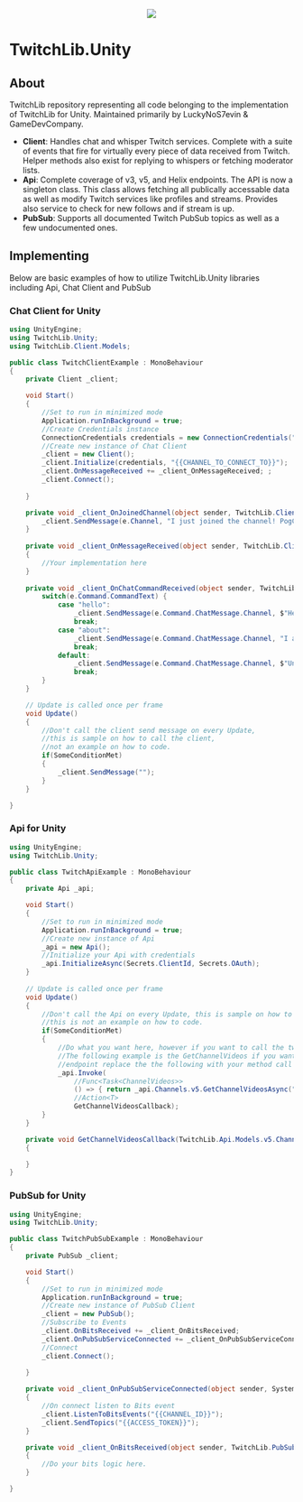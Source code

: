 <p align="center"> 
<img src="http://swiftyspiffy.com/img/twitchlib.png" style="max-height: 300px;">
</p>

# TwitchLib.Unity

## About 
TwitchLib repository representing all code belonging to the implementation of TwitchLib for Unity. Maintained primarily by LuckyNoS7evin & GameDevCompany.

* **Client**: Handles chat and whisper Twitch services. Complete with a suite of events that fire for virtually every piece of data received from Twitch. Helper methods also exist for replying to whispers or fetching moderator lists.
* **Api**: Complete coverage of v3, v5, and Helix endpoints. The API is now a singleton class. This class allows fetching all publically accessable data as well as modify Twitch services like profiles and streams. Provides also service to check for new follows and if stream is up.
* **PubSub**: Supports all documented Twitch PubSub topics as well as a few undocumented ones.

## Implementing
Below are basic examples of how to utilize TwitchLib.Unity libraries including Api, Chat Client and PubSub

### Chat Client for Unity
```csharp
using UnityEngine;
using TwitchLib.Unity;
using TwitchLib.Client.Models;

public class TwitchClientExample : MonoBehaviour
{
    private Client _client;

    void Start()
    {
        //Set to run in minimized mode
        Application.runInBackground = true;
        //Create Credentials instance
        ConnectionCredentials credentials = new ConnectionCredentials("{{USER_TO_CONNECT_AS}}", "{{ACCESS_TOKEN}}");
        //Create new instance of Chat Client
        _client = new Client();
        _client.Initialize(credentials, "{{CHANNEL_TO_CONNECT_TO}}");
        _client.OnMessageReceived += _client_OnMessageReceived; ;
        _client.Connect();
       
    }

    private void _client_OnJoinedChannel(object sender, TwitchLib.Client.Events.OnJoinedChannel e) {
        _client.SendMessage(e.Channel, "I just joined the channel! PogChamp ");
    }
    
    private void _client_OnMessageReceived(object sender, TwitchLib.Client.Events.OnMessageReceivedArgs e)
    {
        //Your implementation here
    }
    
    private void _client_OnChatCommandReceived(object sender, TwitchLib.Client.Events.OnChatCommandReceived e) {
        switch(e.Command.CommandText) {
            case "hello":
                _client.SendMessage(e.Command.ChatMessage.Channel, $"Hello {e.Command.ChatMessage.DisplayName}!");
                break;
            case "about":
                _client.SendMessage(e.Command.ChatMessage.Channel, "I am a Twitch bot running on TwitchLib!");
                break;
            default:
                _client.SendMessage(e.Command.ChatMessage.Channel, $"Unknown chat command: {e.Command.CommandIdentifier}{e.Command.CommandText}");
                break;
        }
    }

    // Update is called once per frame
    void Update()
    {
        //Don't call the client send message on every Update, 
        //this is sample on how to call the client,
        //not an example on how to code.
        if(SomeConditionMet)
        {
            _client.SendMessage("");   
        }
    }

}
```

### Api for Unity
```csharp
using UnityEngine;
using TwitchLib.Unity;

public class TwitchApiExample : MonoBehaviour
{
    private Api _api;

    void Start()
    {
        //Set to run in minimized mode
        Application.runInBackground = true;
        //Create new instance of Api
        _api = new Api();
        //Initialize your Api with credentials
        _api.InitializeAsync(Secrets.ClientId, Secrets.OAuth);
    }
    
    // Update is called once per frame
    void Update()
    {
        //Don't call the Api on every Update, this is sample on how to call the Api,
        //this is not an example on how to code.
        if(SomeConditionMet)
        {
            //Do what you want here, however if you want to call the twitch API this can be done as follows. 
            //The following example is the GetChannelVideos if you want to call any TwitchLib.Api
            //endpoint replace the the following with your method call "_api.Channels.v5.GetChannelVideosAsync("{{CHANNEL_ID}}");"
            _api.Invoke(
                //Func<Task<ChannelVideos>>
                () => { return _api.Channels.v5.GetChannelVideosAsync("14900522"); },
                //Action<T>
                GetChannelVideosCallback);
        }
    }

    private void GetChannelVideosCallback(TwitchLib.Api.Models.v5.Channels.ChannelVideos e)
    {

    }
}


```

### PubSub for Unity
```csharp
using UnityEngine;
using TwitchLib.Unity;

public class TwitchPubSubExample : MonoBehaviour
{
    private PubSub _client;

    void Start()
    {
        //Set to run in minimized mode
        Application.runInBackground = true;
        //Create new instance of PubSub Client
        _client = new PubSub();
        //Subscribe to Events
        _client.OnBitsReceived += _client_OnBitsReceived;
        _client.OnPubSubServiceConnected += _client_OnPubSubServiceConnected;
        //Connect
        _client.Connect();
       
    }

    private void _client_OnPubSubServiceConnected(object sender, System.EventArgs e)
    {
        //On connect listen to Bits event
        _client.ListenToBitsEvents("{{CHANNEL_ID}}");
        _client.SendTopics("{{ACCESS_TOKEN}}");
    }

    private void _client_OnBitsReceived(object sender, TwitchLib.PubSub.Events.OnBitsReceivedArgs e)
    {
        //Do your bits logic here.
    }

}

```

